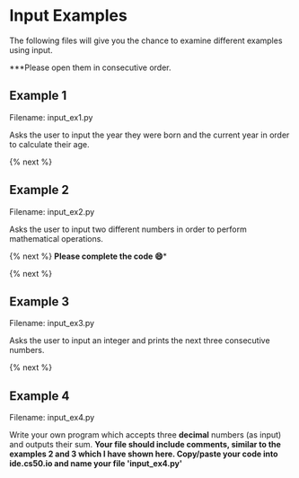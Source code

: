 # Input Examples
 The following files will give you the chance to examine different examples using input.
 
 ***Please open them in consecutive order.
 
 ## Example 1
 Filename: input_ex1.py
 
 Asks the user to input the year they were born and the current year in order to calculate their age.
 
 {% next %}
 
 ## Example 2
 Filename: input_ex2.py
 
 Asks the user to input two different numbers in order to perform mathematical operations.
 
 {% next %}
 **Please complete the code :smile:***
 
 {% next %}
 
 ## Example 3
 Filename: input_ex3.py
 
 Asks the user to input an integer and prints the next three consecutive numbers.
 
 {% next %}
 
 ## Example 4
 Filename: input_ex4.py
 
 
 Write your own program which accepts three **decimal** numbers (as input) and outputs their sum. 
 **Your file should include comments, similar to the examples 2 and 3 which I have shown here.
 Copy/paste your code into ide.cs50.io and name your file 'input_ex4.py'**

 
